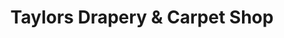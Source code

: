 ---
title: "Taylors Drapery & Carpet Shop"
url: /chesapeake/taylors-drapery-and-carpet-shop/
shop: curtain
---